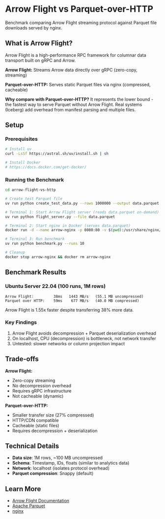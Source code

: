 # Arrow Flight vs Parquet-over-HTTP

Benchmark comparing Arrow Flight streaming protocol against Parquet file downloads served by nginx.

## What is Arrow Flight?

Arrow Flight is a high-performance RPC framework for columnar data transport built on gRPC and Arrow.

**Arrow Flight:** Streams Arrow data directly over gRPC (zero-copy, streaming)

**Parquet-over-HTTP:** Serves static Parquet files via nginx (compressed, cacheable)

**Why compare with Parquet-over-HTTP?** It represents the lower bound - the fastest way to serve Parquet without Arrow Flight. Real systems (Iceberg) add overhead from manifest parsing and multiple files.

## Setup

### Prerequisites

```bash
# Install uv
curl -LsSf https://astral.sh/uv/install.sh | sh

# Install Docker
# https://docs.docker.com/get-docker/
```

### Running the Benchmark

```bash
cd arrow-flight-vs-http

# Create test Parquet file
uv run python create_test_data.py --rows 1000000 --output data.parquet

# Terminal 1: Start Arrow Flight server (reads data.parquet on-demand)
uv run python flight_server.py --file data.parquet

# Terminal 2: Start nginx in Docker (serves data.parquet)
docker run -d --name arrow-nginx -p 8080:80 -v $(pwd):/usr/share/nginx/html:ro nginx:alpine

# Terminal 3: Run benchmark
uv run python benchmark.py --runs 10

# Cleanup
docker stop arrow-nginx && docker rm arrow-nginx
```

## Benchmark Results

### Ubuntu Server 22.04 (100 runs, 1M rows)

```
Arrow Flight:         38ms   1443 MB/s   (55.1 MB uncompressed)
Parquet over HTTP:    59ms    677 MB/s   (40.0 MB compressed)
```

Arrow Flight is 1.55x faster despite transferring 38% more data.

### Key Findings

1. Arrow Flight avoids decompression + Parquet deserialization overhead
2. On localhost, CPU (decompression) is bottleneck, not network transfer
3. Untested: slower networks or column projection impact

## Trade-offs

**Arrow Flight:**
- Zero-copy streaming
- No decompression overhead
- Requires gRPC infrastructure
- Not cacheable (dynamic)

**Parquet-over-HTTP:**
- Smaller transfer size (27% compressed)
- HTTP/CDN compatible
- Cacheable (static files)
- Requires decompression + deserialization

## Technical Details

- **Data size**: 1M rows, ~100 MB uncompressed
- **Schema**: Timestamp, IDs, floats (similar to analytics data)
- **Network**: localhost (isolates protocol overhead)
- **Parquet compression**: Snappy (default)

## Learn More

- [Arrow Flight Documentation](https://arrow.apache.org/docs/format/Flight.html)
- [Apache Parquet](https://parquet.apache.org/)
- [nginx](https://nginx.org/)
